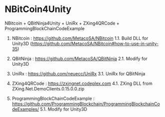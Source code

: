 # NBitCoin4Unity
NBitcoin + QBitNinja4Unity + UniRx + ZXing4QRCode + ProgrammingBlockChainCodeExample 

1. NBitcoin   : https://github.com/MetacoSA/NBitcoin
1.1. Build DLL for Unity3D (https://github.com/MetacoSA/NBitcoin#how-to-use-in-unity-35)

2. QBitNinja  : https://github.com/MetacoSA/QBitNinja
2.1. Modify for Unity3D

3. UniRx : https://github.com/neuecc/UniRx
3.1. UniRx for QBitNinja

4. ZXing4QRCode : https://zxingnet.codeplex.com
4.1. ZXing DLL from ZXing.Net.DemoClients.0.15.0.0.zip

5. ProgrammingBlockChainCodeExample : https://github.com/ProgrammingBlockchain/ProgrammingBlockchainCodeExamples/
5.1. Modify for Unity3D
